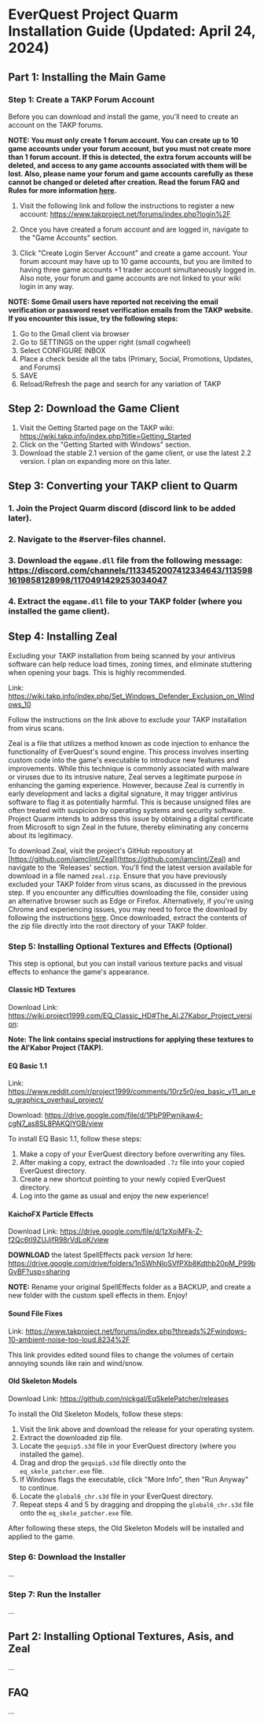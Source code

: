 # EverQuest Project Quarm Installation Guide (Updated: April 24, 2024)

## Part 1: Installing the Main Game

### Step 1: Create a TAKP Forum Account
Before you can download and install the game, you'll need to create an account on the TAKP forums.

**NOTE: You must only create 1 forum account. You can create up to 10 game accounts under your forum account, but you must not create more than 1 forum account. If this is detected, the extra forum accounts will be deleted, and access to any game accounts associated with them will be lost. Also, please name your forum and game accounts carefully as these cannot be changed or deleted after creation. Read the forum FAQ and Rules for more information [here](https://www.takproject.net/forums/index.php?forums/server-info.90/).**

1. Visit the following link and follow the instructions to register a new account: https://www.takproject.net/forums/index.php?login%2F

2. Once you have created a forum account and are logged in, navigate to the "Game Accounts" section.

3. Click "Create Login Server Account" and create a game account. Your forum account may have up to 10 game accounts, but you are limited to having three game accounts +1 trader account simultaneously logged in. Also note, your forum and game accounts are not linked to your wiki login in any way.

**NOTE: Some Gmail users have reported not receiving the email verification or password reset verification emails from the TAKP website. If you encounter this issue, try the following steps:**

1. Go to the Gmail client via browser
2. Go to SETTINGS on the upper right (small cogwheel)
3. Select CONFIGURE INBOX
4. Place a check beside all the tabs (Primary, Social, Promotions, Updates, and Forums)
5. SAVE
6. Reload/Refresh the page and search for any variation of TAKP

## Step 2: Download the Game Client
1. Visit the Getting Started page on the TAKP wiki: https://wiki.takp.info/index.php?title=Getting_Started
2. Click on the "Getting Started with Windows" section.
3. Download the stable 2.1 version of the game client, or use the latest 2.2 version. I plan on expanding more on this later.

## Step 3: Converting your TAKP client to Quarm
### 1. Join the Project Quarm discord (discord link to be added later).
### 2. Navigate to the #server-files channel.
### 3. Download the `eqgame.dll` file from the following message: https://discord.com/channels/1133452007412334643/1135981619858128998/1170491429253034047
### 4. Extract the `eqgame.dll` file to your TAKP folder (where you installed the game client).

## Step 4: Installing Zeal
Excluding your TAKP installation from being scanned by your antivirus software can help reduce load times, zoning times, and eliminate stuttering when opening your bags. This is highly recommended.

Link: https://wiki.takp.info/index.php/Set_Windows_Defender_Exclusion_on_Windows_10

Follow the instructions on the link above to exclude your TAKP installation from virus scans.

Zeal is a file that utilizes a method known as code injection to enhance the functionality of EverQuest's sound engine. This process involves inserting custom code into the game's executable to introduce new features and improvements. While this technique is commonly associated with malware or viruses due to its intrusive nature, Zeal serves a legitimate purpose in enhancing the gaming experience. However, because Zeal is currently in early development and lacks a digital signature, it may trigger antivirus software to flag it as potentially harmful. This is because unsigned files are often treated with suspicion by operating systems and security software. Project Quarm intends to address this issue by obtaining a digital certificate from Microsoft to sign Zeal in the future, thereby eliminating any concerns about its legitimacy.

To download Zeal, visit the project's GitHub repository at [https://github.com/iamclint/Zeal](https://github.com/iamclint/Zeal) and navigate to the 'Releases' section. You'll find the latest version available for download in a file named `zeal.zip`. Ensure that you have previously excluded your TAKP folder from virus scans, as discussed in the previous step. If you encounter any difficulties downloading the file, consider using an alternative browser such as Edge or Firefox. Alternatively, if you're using Chrome and experiencing issues, you may need to force the download by following the instructions [here](https://www.autodesk.com/support/technical/article/caas/sfdcarticles/sfdcarticles/This-file-is-dangerous-so-Chrome-has-blocked-it-message-received-when-downloading-ZIP-files-from-BIM-360-Team.html). Once downloaded, extract the contents of the zip file directly into the root directory of your TAKP folder.

### Step 5: Installing Optional Textures and Effects (Optional)
This step is optional, but you can install various texture packs and visual effects to enhance the game's appearance.

#### Classic HD Textures
Download Link: https://wiki.project1999.com/EQ_Classic_HD#The_Al.27Kabor_Project_version:

**Note: The link contains special instructions for applying these textures to the Al'Kabor Project (TAKP).**

#### EQ Basic 1.1
Link: https://www.reddit.com/r/project1999/comments/10rz5r0/eq_basic_v11_an_eq_graphics_overhaul_project/

Download: https://drive.google.com/file/d/1PbP9Pwnjkaw4-cgN7_as8SL8PAKQlYGB/view

To install EQ Basic 1.1, follow these steps:

1. Make a copy of your EverQuest directory before overwriting any files.
2. After making a copy, extract the downloaded `.7z` file into your copied EverQuest directory.
3. Create a new shortcut pointing to your newly copied EverQuest directory.
4. Log into the game as usual and enjoy the new experience!

#### KaichoFX Particle Effects
Download Link: https://drive.google.com/file/d/1zXoiMFk-Z-f2Qc6tI9ZUJjfR98rVdLoK/view

**DOWNLOAD** the latest SpellEffects pack _version 1d_ here: https://drive.google.com/drive/folders/1nSWhNloSVfPXb8Kdthb20pM_P99bGvBF?usp=sharing

**NOTE:** Rename your original SpellEffects folder as a BACKUP, and create a new folder with the custom spell effects in them. Enjoy!

#### Sound File Fixes
Link: https://www.takproject.net/forums/index.php?threads%2Fwindows-10-ambient-noise-too-loud.8234%2F

This link provides edited sound files to change the volumes of certain annoying sounds like rain and wind/snow.

#### Old Skeleton Models
Download Link: https://github.com/nickgal/EqSkelePatcher/releases

To install the Old Skeleton Models, follow these steps:

1. Visit the link above and download the release for your operating system.
2. Extract the downloaded zip file.
3. Locate the `gequip5.s3d` file in your EverQuest directory (where you installed the game).
4. Drag and drop the `gequip5.s3d` file directly onto the `eq_skele_patcher.exe` file.
5. If Windows flags the executable, click "More Info", then "Run Anyway" to continue.
6. Locate the `global6_chr.s3d` file in your EverQuest directory.
7. Repeat steps 4 and 5 by dragging and dropping the `global6_chr.s3d` file onto the `eq_skele_patcher.exe` file.

After following these steps, the Old Skeleton Models will be installed and applied to the game.

### Step 6: Download the Installer
...

### Step 7: Run the Installer
...

## Part 2: Installing Optional Textures, Asis, and Zeal

...

## FAQ

...
